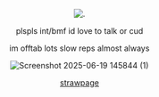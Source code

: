 <p align="center"

![.](https://komarev.com/ghpvc/?username=itarinn&color=A38560&label=people)









<p align="center"


plspls int/bmf id love to talk or cud

<p align="center"

im offtab lots slow reps almost always

<p align="center"
  
![Screenshot 2025-06-19 145844 (1)](https://github.com/user-attachments/assets/23e96e7d-1f36-4e0b-93b7-4e48d349d80e)








<p align="center"








<p align="center"
  


[strawpage](https://angelshots.straw.page/)
</p
